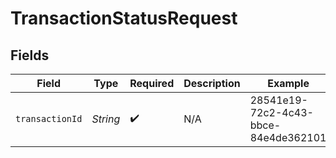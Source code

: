 # TransactionStatusRequest


## Fields

| Field                                | Type                                 | Required                             | Description                          | Example                              |
| ------------------------------------ | ------------------------------------ | ------------------------------------ | ------------------------------------ | ------------------------------------ |
| `transactionId`                      | *String*                             | :heavy_check_mark:                   | N/A                                  | 28541e19-72c2-4c43-bbce-84e4de362101 |